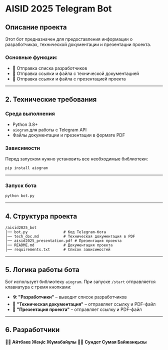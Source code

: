 # AISID 2025 Telegram Bot

## Описание проекта
Этот бот предназначен для предоставления информации о разработчиках, технической документации и презентации проекта.

### Основные функции:
- 📌 Отправка списка разработчиков
- 📄 Отправка ссылки и файла с технической документацией
- 🎥 Отправка ссылки и файла с презентацией проекта

---

## 2. Технические требования
### Среда выполнения
- Python 3.8+
- `aiogram` для работы с Telegram API
- Файлы документации и презентации в формате PDF

### Зависимости
Перед запуском нужно установить все необходимые библиотеки:
```bash
pip install aiogram
```

---

### Запуск бота
```bash
python bot.py
```

---

## 4. Структура проекта
```
/aisid2025_bot
│── bot.py                # Код Telegram-бота
│── tech_doc.md           # Техническая документация в PDF
│── aisid2025_presentation.pdf # Презентация проекта
│── README.md             # Документация проекта
│── requirements.txt      # Список зависимостей
```

---

## 5. Логика работы бота
Бот использует библиотеку `aiogram`.
При запуске `/start` отправляется клавиатура с тремя кнопками:
- 🛠 **"Разработчики"** – выводит список разработчиков
- 📄 **"Техническая документация"** – отправляет ссылку и PDF-файл
- 🎥 **"Презентация проекта"** – отправляет ссылку и PDF-файл

---

## 6. Разработчики
👨‍💻 **Айтбаев Жеңіс Жұмабайұлы**
👩‍💻 **Сундет Сумая Байжанқызы**
